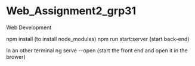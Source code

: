 # Web_Assignment2_grp31
Web Development


npm install (to install node_modules)
npm run start:server  (start back-end)

In an other terminal
ng serve --open   (start the front end and open it in the brower)
